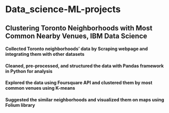 # Data_science-ML-projects
## Clustering Toronto Neighborhoods with Most Common Nearby Venues, IBM Data Science
#### Collected Toronto neighborhoods’ data by Scraping webpage and integrating them with other datasets 
#### Cleaned, pre-processed, and structured the data with Pandas framework in Python for analysis
####	Explored the data using Foursquare API and clustered them by most common venues using K-means
####	Suggested the similar neighborhoods and visualized them on maps using Folium library 
